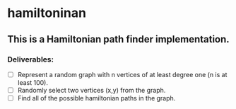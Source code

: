 # hamiltoninan

## This is a Hamiltonian path finder implementation. 

### Deliverables: 
- [ ] Represent a random graph with n vertices of at least degree one (n is at least 100).
- [ ] Randomly select two vertices (x,y) from the graph.
- [ ] Find all of the possible hamiltonian paths in the graph.
